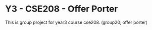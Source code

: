 # Y3 - CSE208 - Offer Porter
This is group project for year3 course cse208. (group20, offer porter)
